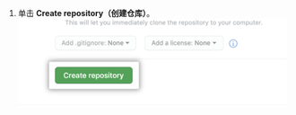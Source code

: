 1. 单击 **Create repository（创建仓库）**。 ![Button to create repository](/assets/images/help/repository/create-repository-button.png)
